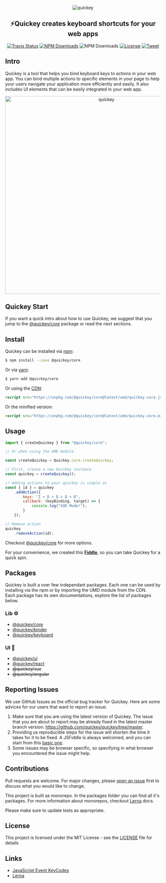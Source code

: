 <p align="center">
    <img alt="quickey" src="https://raw.githubusercontent.com/quickey/quickey/master/assets/keyboard.png"/>
</p>
<h2 align="center">
⚡️Quickey creates keyboard shortcuts for your web apps
</h2>

<p align="center">
  <a href="https://travis-ci.org/quickey/quickey"><img alt="Travis Status" src="https://img.shields.io/travis/quickey/quickey/master.svg?label=build&maxAge=43200"></a>
  <a href="https://www.npmjs.com/package/@quickey/core"><img alt="NPM Downloads" src="https://img.shields.io/npm/v/@quickey/core.svg?maxAge=43200"></a>

<img alt="NPM Downloads" src="https://img.shields.io/badge/dependency-free-ff69b4.svg?maxAge=43200">
  <a href="https://github.com/quickey/quickey/blob/master/LICENSE"><img alt="License" src="https://img.shields.io/github/license/quickey/quickey.svg?label=license&maxAge=43200"></a>
<a href="https://twitter.com/intent/tweet?text=%E2%9A%A1%EF%B8%8FQuickey%20creates%20keyboard%20shortcuts%20for%20your%20web%20app&url=https://github.com/quickey/quickey&via=uditalias&hashtags=javascript,keybinding,shortcuts,developers,webdeveloper">
<img alt="Tweet" src="https://img.shields.io/badge/tweet-🐦-efefef.svg?maxAge=43200"></a>
</p>

## Intro

Quickey is a tool that helps you bind keyboard keys to actions in your web app. You can bind multiple actions to specific elements in your page to help your users navigate your application more efficiently and easily. It also includes UI elements that can be easily integrated in your web app.

<p align="center">
    <img alt="quickey" width="640"  src="https://raw.githubusercontent.com/quickey/quickey/master/assets/ui.png"/>
</p>

## Quickey Start

If you want a quick intro about how to use Quickey, we suggest that you jump to the [@quickey/core](packages/core/README.md) package or read the next sections.

## Install

Quickey can be installed via [npm](https://www.npmjs.com):
```sh
$ npm install --save @quickey/core
```

Or via [yarn](https://yarnpkg.com):
```sh
$ yarn add @quickey/core
```

Or using the [CDN](https://unpkg.com):

```html
<script src="https://unpkg.com/@quickey/core@latest/umd/quickey.core.js"></script>
```
Or the minified version:
```html
<script src="https://unpkg.com/@quickey/core@latest/umd/quickey.core.min.js"></script>
```

## Usage

```javascript
import { createQuickey } from "@quickey/core";

// Or when using the UMD module

const createQuickey = Quickey.core.createQuickey;

// First, create a new Quickey instance
const quickey = createQuickey();

// Adding actions to your quickey is simple as
const { id } = quickey
    .addAction({
        keys: "I > D > D > Q > D",
        callback: (keyBinding, target) => {
            console.log("GOD Mode!");
        }
    });

// Remove action
quickey
    .removeAction(id);
```
Checkout [@quickey/core](packages/core/README.md) for more options.

For your convenience, we created this [**Fiddle**](http://jsfiddle.net/udidu/y6phe5ok/7/), so you can take Quickey for a quick spin.

## Packages

Quickey is built a over few independant packages. Each one can be used by installing via the npm or by importing the UMD module from the CDN.  
Each package has its own documentations, explore the list of packages below.

### Lib ⚙️
- [@quickey/core](packages/core/README.md)
- [@quickey/binder](packages/binder/README.md)
- [@quickey/keyboard](packages/keyboard/README.md)

### UI 🌈
- [@quickey/ui](packages/ui/README.md)
- [@quickey/react](packages/react/README.md)
- ~~@quickey/vue~~
- ~~@quickey/angular~~

## Reporting Issues

We use GitHub Issues as the official bug tracker for Quickey. Here are some advices for our users that want to report an issue:

1. Make sure that you are using the latest version of Quickey. The issue that you are about to report may be already fixed in the latest master branch version: https://github.com/quickey/quickey/tree/master.
2. Providing us reproducible steps for the issue will shorten the time it takes for it to be fixed. A JSFiddle is always welcomed, and you can start from this [basic one](http://jsfiddle.net/udidu/y6phe5ok/7/).
3. Some issues may be browser specific, so specifying in what browser you encountered the issue might help.

## Contributions

Pull requests are welcome. For major changes, please [open an issue](https://github.com/quickey/quickey/issues/new/choose) first to discuss what you would like to change.

This project is built as monorepo. In the packages folder you can find all it's packages.
For more information about monorepos, checkout [Lerna](https://github.com/lerna/lerna/blob/master/README.md) docs.

Please make sure to update tests as appropriate.

## License

This project is licensed under the MIT License - see the [LICENSE](LICENSE) file for details

## Links
* [JavaScript Event KeyCodes](https://keycode.info/)
* [Lerna](https://lernajs.io/)